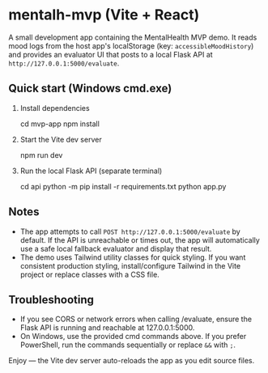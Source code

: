 # mentalh-mvp (Vite + React)

A small development app containing the MentalHealth MVP demo. It reads mood logs from the host app's localStorage (key: `accessibleMoodHistory`) and provides an evaluator UI that posts to a local Flask API at `http://127.0.0.1:5000/evaluate`.

## Quick start (Windows cmd.exe)

1) Install dependencies

   cd mvp-app
   npm install

2) Start the Vite dev server

   npm run dev

3) Run the local Flask API (separate terminal)

   cd api
   python -m pip install -r requirements.txt
   python app.py

## Notes

- The app attempts to call `POST http://127.0.0.1:5000/evaluate` by default. If the API is unreachable or times out, the app will automatically use a safe local fallback evaluator and display that result.
- The demo uses Tailwind utility classes for quick styling. If you want consistent production styling, install/configure Tailwind in the Vite project or replace classes with a CSS file.

## Troubleshooting

- If you see CORS or network errors when calling /evaluate, ensure the Flask API is running and reachable at 127.0.0.1:5000.
- On Windows, use the provided cmd commands above. If you prefer PowerShell, run the commands sequentially or replace `&&` with `;`.

Enjoy — the Vite dev server auto-reloads the app as you edit source files.
